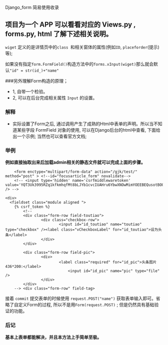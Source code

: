 Django_form 简易使用收录

## 项目为一个 APP 可以看看对应的 Views.py , forms.py, html 了解下述相关说明。  


`wiget` 定义的是详情页中的`class `和相关窗体的属性(例如`ID`, `placeforder`(提示)等);

如果没有指定` form.FormField() `构造方法中的` forms.xInput(wiget) `那么就会默认`"id" = str(id_)+"name" `
	
###另外理解Form构造的原理；
- 1, 自带一个检验。
- 2, 可以在后台完成相关属性 `Input` 的设置。

### 解释
- 实际设置了Form之后, 通过调用产生了成熟的Html中表单的声明。所以当不知道某些字段 FormField 对象的使用, 可以在Django后台的html中查看, 下面给出一个示例; 当然也可以查看官方文档; 
### 举例
**例如直接抽取出来后加载admin相关的静态文件就可以完成上面的步骤。**

```
	<form enctype="multipart/form-data" action="/gjk/test/" method="post" > <!--id="focusarticle_form" novalidate--> 
	<!-- <input type='hidden' name='csrfmiddlewaretoken' value='YQT3Uk3995RZq1kfkmhqfMt8bLJYb1cvcIUAHru6YbwXNOwMimYOEEBEQusotBO0' /> -->

<div>
  <fieldset class="module aligned ">
    {% csrf_token %}
        <!--
        <div class="form-row field-toutiao">
                <div class="checkbox-row">
                        <input id="id_toutiao" name="toutiao" type="checkbox" /><label class="vCheckboxLabel" for="id_toutiao">设为头条</label>       
                </div>
        </div>

        <div class="form-row field-pic">
                <div>                
                        <label class="required" for="id_pic">头条图片436*200:</label>      
                            <input id="id_pic" name="pic" type="file" />
                </div>
        </div>
    -->	<div class="form-row" field-tag>
```

接着 `commit` 提交表单的时候使用 `request.POST("name")` 获取表单输入即可。省略了自定义Form的过程, 所以不是用`Form(request.POST)` ; 但是仍然具有基础验证的功能。

### 后记

**基本上表单都能解决，并且本方法上手简单至极。**
